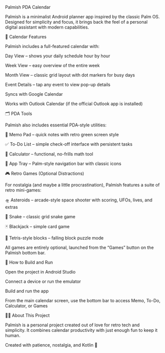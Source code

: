 Palmish PDA Calendar

Palmish is a minimalist Android planner app inspired by the classic Palm OS. Designed for simplicity and focus, it brings back the feel of a personal digital assistant with modern capabilities.

📅 Calendar Features



Palmish includes a full-featured calendar with:

Day View – shows your daily schedule hour by hour

Week View – easy overview of the entire week

Month View – classic grid layout with dot markers for busy days

Event Details – tap any event to view pop-up details

Syncs with Google Calendar

Works with Outlook Calendar (if the official Outlook app is installed)

🗂️ PDA Tools

Palmish also includes essential PDA-style utilities:

📝 Memo Pad – quick notes with retro green screen style

✅ To-Do List – simple check-off interface with persistent tasks

🧮 Calculator – functional, no-frills math tool

📂 App Tray – Palm-style navigation bar with classic icons

🎮 Retro Games (Optional Distractions)

For nostalgia (and maybe a little procrastination), Palmish features a suite of retro mini-games:

🛸 Asteroids – arcade-style space shooter with scoring, UFOs, lives, and extras

🐍 Snake – classic grid snake game

🃏 Blackjack – simple card game

🧱 Tetris-style blocks – falling block puzzle mode

All games are entirely optional, launched from the “Games” button on the Palmish bottom bar.

🔧 How to Build and Run

Open the project in Android Studio

Connect a device or run the emulator

Build and run the app

From the main calendar screen, use the bottom bar to access Memo, To-Do, Calculator, or Games

🧑‍💻 About This Project

Palmish is a personal project created out of love for retro tech and simplicity. It combines calendar productivity with just enough fun to keep it human.

Created with patience, nostalgia, and Kotlin 🚀
